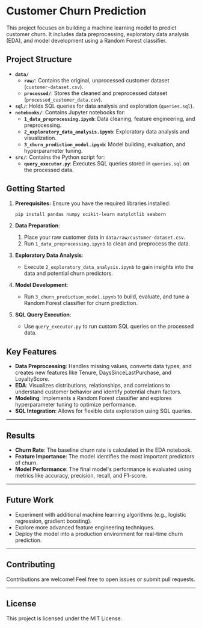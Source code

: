 # Customer Churn Prediction

This project focuses on building a machine learning model to predict customer churn. It includes data preprocessing, exploratory data analysis (EDA), and model development using a Random Forest classifier.

## Project Structure

- **`data/`**
  - **`raw/`**: Contains the original, unprocessed customer dataset (`customer-dataset.csv`).
  - **`processed/`**: Stores the cleaned and preprocessed dataset (`processed_customer_data.csv`).
- **`sql/`**: Holds SQL queries for data analysis and exploration (`queries.sql`).
- **`notebooks/`**: Contains Jupyter notebooks for:
  - **`1_data_preprocessing.ipynb`**: Data cleaning, feature engineering, and preprocessing.
  - **`2_exploratory_data_analysis.ipynb`**: Exploratory data analysis and visualization.
  - **`3_churn_prediction_model.ipynb`**: Model building, evaluation, and hyperparameter tuning.
- **`src/`**: Contains the Python script for:
  - **`query_executor.py`**: Executes SQL queries stored in `queries.sql` on the processed data.

## Getting Started

1. **Prerequisites:** Ensure you have the required libraries installed:
   ```bash
   pip install pandas numpy scikit-learn matplotlib seaborn
   ```
2. **Data Preparation**:

   1. Place your raw customer data in `data/raw/customer-dataset.csv`.
   2. Run `1_data_preprocessing.ipynb` to clean and preprocess the data.

3. **Exploratory Data Analysis**:

   - Execute `2_exploratory_data_analysis.ipynb` to gain insights into the data and potential churn predictors.

4. **Model Development**:

   - Run `3_churn_prediction_model.ipynb` to build, evaluate, and tune a Random Forest classifier for churn prediction.

5. **SQL Query Execution**:

   - Use `query_executor.py` to run custom SQL queries on the processed data.

## Key Features

- **Data Preprocessing**: Handles missing values, converts data types, and creates new features like Tenure, DaysSinceLastPurchase, and LoyaltyScore.
- **EDA**: Visualizes distributions, relationships, and correlations to understand customer behavior and identify potential churn factors.
- **Modeling**: Implements a Random Forest classifier and explores hyperparameter tuning to optimize performance.
- **SQL Integration**: Allows for flexible data exploration using SQL queries.

---

## Results

- **Churn Rate**: The baseline churn rate is calculated in the EDA notebook.
- **Feature Importance**: The model identifies the most important predictors of churn.
- **Model Performance**: The final model's performance is evaluated using metrics like accuracy, precision, recall, and F1-score.

---

## Future Work

- Experiment with additional machine learning algorithms (e.g., logistic regression, gradient boosting).
- Explore more advanced feature engineering techniques.
- Deploy the model into a production environment for real-time churn prediction.

---

## Contributing

Contributions are welcome! Feel free to open issues or submit pull requests.

---

## License

This project is licensed under the MIT License.
